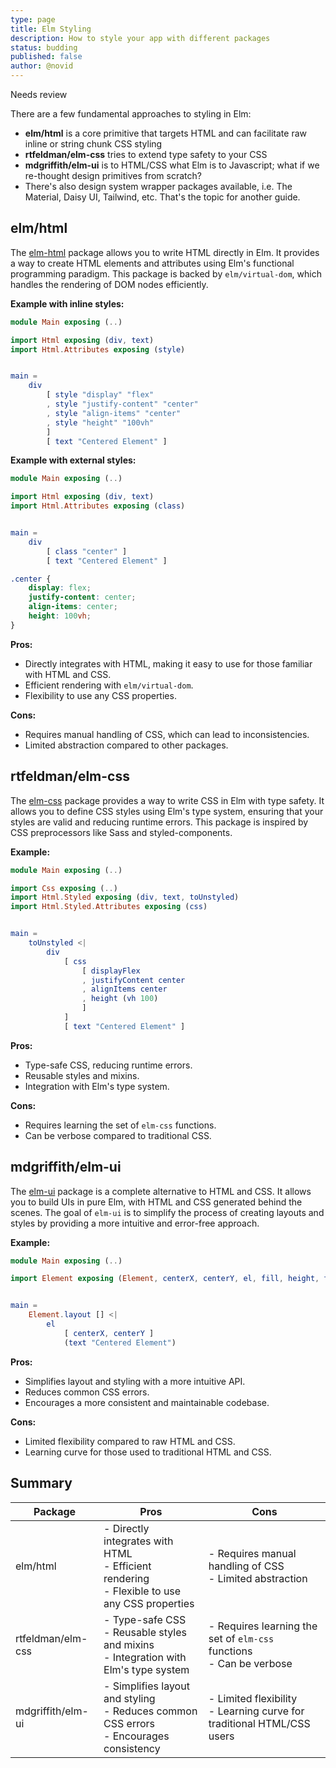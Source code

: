 ```yaml
---
type: page
title: Elm Styling
description: How to style your app with different packages
status: budding
published: false
author: @novid
---
```


<meta>Needs review</meta>

There are a few fundamental approaches to styling in Elm:

- **elm/html** is a core primitive that targets HTML and can facilitate raw inline or string chunk CSS styling
- **rtfeldman/elm-css** tries to extend type safety to your CSS
- **mdgriffith/elm-ui** is to HTML/CSS what Elm is to Javascript; what if we re-thought design primitives from scratch?
- There's also design system wrapper packages available, i.e. The Material, Daisy UI, Tailwind, etc. That's the topic for another guide. 

## elm/html
The [elm-html](https://package.elm-lang.org/packages/elm/html/latest/) package allows you to write HTML directly in Elm. It provides a way to create HTML elements and attributes using Elm's functional programming paradigm. This package is backed by `elm/virtual-dom`, which handles the rendering of DOM nodes efficiently.

**Example with inline styles:**
```elm
module Main exposing (..)

import Html exposing (div, text)
import Html.Attributes exposing (style)


main =
    div
        [ style "display" "flex"
        , style "justify-content" "center"
        , style "align-items" "center"
        , style "height" "100vh"
        ]
        [ text "Centered Element" ]
```

**Example with external styles:**
```elm
module Main exposing (..)

import Html exposing (div, text)
import Html.Attributes exposing (class)


main =
    div
        [ class "center" ]
        [ text "Centered Element" ]
```
```css
.center {
    display: flex;
    justify-content: center;
    align-items: center;
    height: 100vh;
}
```

**Pros:**
- Directly integrates with HTML, making it easy to use for those familiar with HTML and CSS.
- Efficient rendering with `elm/virtual-dom`.
- Flexibility to use any CSS properties.

**Cons:**
- Requires manual handling of CSS, which can lead to inconsistencies.
- Limited abstraction compared to other packages.

## rtfeldman/elm-css
The [elm-css](https://package.elm-lang.org/packages/rtfeldman/elm-css/latest/) package provides a way to write CSS in Elm with type safety. It allows you to define CSS styles using Elm's type system, ensuring that your styles are valid and reducing runtime errors. This package is inspired by CSS preprocessors like Sass and styled-components.

**Example:**
```elm
module Main exposing (..)

import Css exposing (..)
import Html.Styled exposing (div, text, toUnstyled)
import Html.Styled.Attributes exposing (css)


main =
    toUnstyled <|
        div
            [ css
                [ displayFlex
                , justifyContent center
                , alignItems center
                , height (vh 100)
                ]
            ]
            [ text "Centered Element" ]
```

**Pros:**
- Type-safe CSS, reducing runtime errors.
- Reusable styles and mixins.
- Integration with Elm's type system.

**Cons:**
- Requires learning the set of `elm-css` functions.
- Can be verbose compared to traditional CSS.

## mdgriffith/elm-ui
The [elm-ui](https://package.elm-lang.org/packages/mdgriffith/elm-ui/latest/) package is a complete alternative to HTML and CSS. It allows you to build UIs in pure Elm, with HTML and CSS generated behind the scenes. The goal of `elm-ui` is to simplify the process of creating layouts and styles by providing a more intuitive and error-free approach.

**Example:**
```elm
module Main exposing (..)

import Element exposing (Element, centerX, centerY, el, fill, height, text)


main =
    Element.layout [] <|
        el
            [ centerX, centerY ]
            (text "Centered Element")
```

**Pros:**
- Simplifies layout and styling with a more intuitive API.
- Reduces common CSS errors.
- Encourages a more consistent and maintainable codebase.

**Cons:**
- Limited flexibility compared to raw HTML and CSS.
- Learning curve for those used to traditional HTML and CSS.

## Summary

| Package   | Pros                                                                 | Cons                                                            |
|-----------|----------------------------------------------------------------------|-----------------------------------------------------------------|
| elm/html  | - Directly integrates with HTML <br> - Efficient rendering <br> - Flexible to use any CSS properties | - Requires manual handling of CSS <br> - Limited abstraction    |
| rtfeldman/elm-css   | - Type-safe CSS <br> - Reusable styles and mixins <br> - Integration with Elm's type system | - Requires learning the set of `elm-css` functions <br> - Can be verbose      |
| mdgriffith/elm-ui    | - Simplifies layout and styling <br> - Reduces common CSS errors <br> - Encourages consistency | - Limited flexibility <br> - Learning curve for traditional HTML/CSS users |
